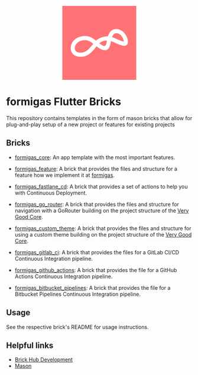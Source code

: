 <p align="center">
<img src="docs/main_logo.png" height="200" alt="Formigas" />
</p>

# formigas Flutter Bricks

This repository contains templates in the form of mason bricks that allow for plug-and-play setup of a new project or
features for existing projects

## Bricks

- [formigas_core][formigas_core_link]: An app template with the most important features.

- [formigas_feature][formigas_feature_repo_link]: A brick that provides the files and structure for a feature how we implement it at [formigas][formigas_link].

- [formigas_fastlane_cd][formigas_fastlane_cd_repo_link]: A brick that provides a set of actions to help you with Continuous Deployment.

- [formigas_go_router][formigas_go_router_link]: A brick that provides the files and structure for navigation with a GoRouter building on the project structure of the [Very Good Core][very_good_ventures_link].

- [formigas_custom_theme][formigas_custom_theme_link]: A brick that provides the files and structure for using a custom theme building on the project structure of the [Very Good Core][very_good_ventures_link].

- [formigas_gitlab_ci][formigas_gitlab_ci_link]: A brick that provides the files for a GitLab CI/CD Continuous Integration pipeline.

- [formigas_github_actions][formigas_github_actions_link]: A brick that provides the file for a GitHub Actions Continuous Integration pipeline.

- [formigas_bitbucket_pipelines][formigas_bitbucket_pipelines_link]: A brick that provides the file for a Bitbucket Pipelines Continuous Integration pipeline.

## Usage

See the respective brick's README for usage instructions.

## Helpful links

- [Brick Hub Development][brick_hub_development_link]
- [Mason][mason_link]

[very_good_ventures_link]: https://github.com/VeryGoodOpenSource/very_good_templates/tree/main/very_good_core
[formigas_link]: https://formigas.io
[brick_hub_development_link]: https://docs.brickhub.dev/brick-development
[mason_link]: https://github.com/felangel/mason
[formigas_core_link]: https://github.com/formigas/formigas-flutter-bricks/tree/main/formigas_core
[formigas_feature_repo_link]: ./formigas_feature/README.md
[formigas_fastlane_cd_repo_link]: ./formigas_fastlane_cd/README.md
[formigas_mvc_link]: https://github.com/formigas/formigas_mvc
[formigas_go_router_link]:./formigas_go_router/README.md
[formigas_custom_theme_link]:./formigas_custom_theme/README.md
[formigas_gitlab_ci_link]:./formigas_gitlab_ci/README.md
[formigas_github_actions_link]:./formigas_github_actions/README.md
[formigas_bitbucket_pipelines_link]:./formigas_bitbucket_pipelines/README.md
